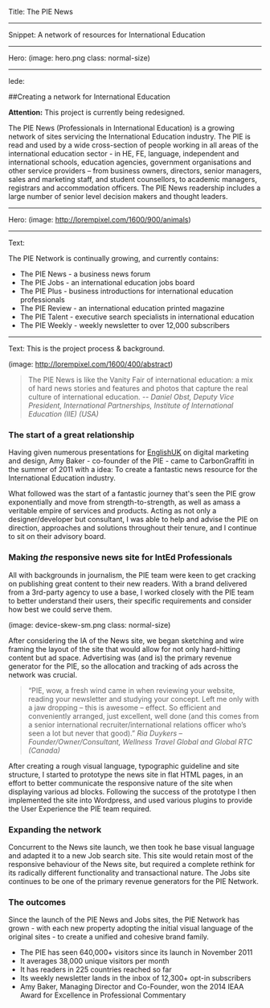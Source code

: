 Title: The PIE News

----

Snippet: A network of resources for International Education

----

Hero: (image: hero.png class: normal-size)

----
lede: 

##Creating a network for International Education

<div class="alert"><strong>Attention:</strong> This project is currently being redesigned.</div>

The PIE News (Professionals in International Education) is a growing network of sites servicing the International Education industry.  The PIE is read and used by a wide cross-section of people working in all areas of the international education sector - in HE, FE, language, independent and international schools, education agencies, government organisations and other service providers – from business owners, directors, senior managers, sales and marketing staff, and student counsellors, to academic managers, registrars and accommodation officers. The PIE News readership includes a large number of senior level decision makers and thought leaders.

----
Hero: (image: http://lorempixel.com/1600/900/animals)

----
Text: 

The PIE Network is continually growing, and currently contains: 

* The PIE News - a business news forum
* The PIE Jobs - an international education jobs board
* The PIE Plus - business introductions for international education professionals
* The PIE Review - an international education printed magazine
* The PIE Talent - executive search specialists in international education
* The PIE Weekly - weekly newsletter to over 12,000 subscribers

----
Text: This is the project process &amp; background. 

(image: http://lorempixel.com/1600/400/abstract)

> The PIE News is like the Vanity Fair of international education: a mix of hard news stories and features and photos that capture the real culture of international education. 
> <cite>-- Daniel Obst, Deputy Vice President, International Partnerships, Institute of International Education (IIE) (USA)</cite>

### The start of a great relationship

Having given numerous presentations for [EnglishUK](http://englishuk.com) on digital marketing and design, Amy Baker - co-founder of the PIE - came to CarbonGraffiti in the summer of 2011 with a idea: To create a fantastic news resource for the International Education industry.  

What followed was the start of a fantastic journey that's seen the PIE grow exponentially and move from strength-to-strength, as well as amass a veritable empire of services and products.  Acting as not only a designer/developer but consultant, I was able to help and advise the PIE on direction, approaches and solutions throughout their tenure, and I continue to sit on their advisory board.


### Making *the* responsive news site for IntEd Professionals

All with backgrounds in journalism, the PIE team were keen to get cracking on publishing great content to their new readers.  With a brand delivered from a 3rd-party agency to use a base, I worked closely with the PIE team to better understand their users, their specific requirements and consider how best we could serve them.

(image: device-skew-sm.png class: normal-size)

After considering the IA of the News site, we began sketching and wire framing the layout of the site that would allow for not only hard-hitting content but ad space. Advertising was (and is) the primary revenue generator for the PIE, so the allocation and tracking of ads across the network was crucial. 

> “PIE, wow, a fresh wind came in when reviewing your website, reading your newsletter and studying your concept. Left me only with a jaw dropping – this is awesome – effect. So efficient and conveniently arranged, just excellent, well done (and this comes from a senior international recruiter/international relations officer who’s seen a lot but never that good).” <cite>Ria Duykers – Founder/Owner/Consultant, Wellness Travel Global and Global RTC (Canada)</cite>


After creating a rough visual language, typographic guideline and site structure, I started to prototype the news site in flat HTML pages, in an effort to better communicate the responsive nature of the site when displaying various ad blocks.  Following the success of the prototype I then implemented the site into Wordpress, and used various plugins to provide the User Experience the PIE team required.  

### Expanding the network

Concurrent to the News site launch, we then took he base visual language and adapted it to a new Job search site.  This site would retain most of the responsive behaviour of the News site, but required a complete rethink for its radically different functionality and transactional nature.  The Jobs site continues to be one of the primary revenue generators for the PIE Network.


### The outcomes

Since the launch of the PIE News and Jobs sites, the PIE Network has grown - with each new property adopting the initial visual language of the original sites - to create a unified and cohesive brand family.  

* The PIE has seen 640,000+ visitors since its launch in November 2011
* It averages 38,000 unique visitors per month
* It has readers in 225 countries reached so far
* Its weekly newsletter lands in the inbox of 12,300+ opt-in subscribers
* Amy Baker, Managing Director and Co-Founder, won the 2014 IEAA Award for Excellence in Professional Commentary
